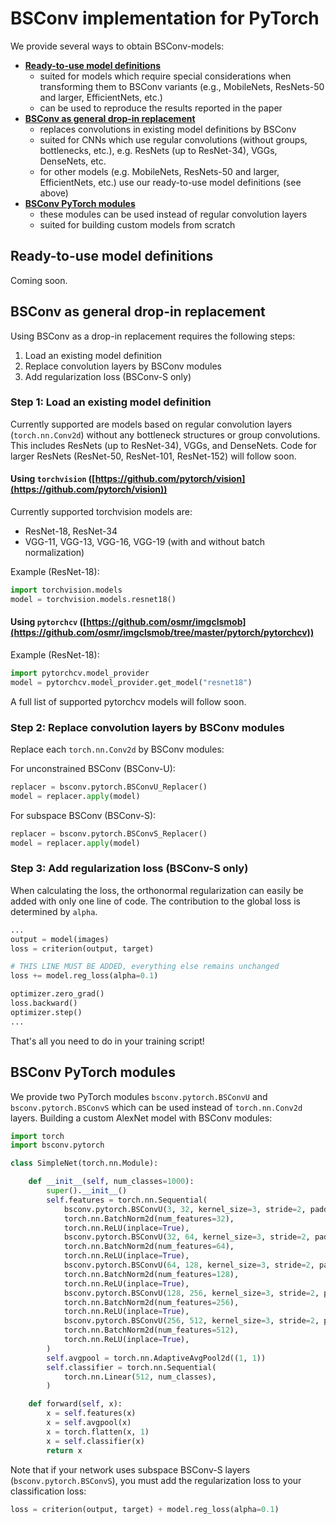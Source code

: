 BSConv implementation for PyTorch
=================================

We provide several ways to obtain BSConv-models:

* [**Ready-to-use model definitions**](#ready-to-use-model-definitions)
    * suited for models which require special considerations when transforming them to BSConv variants (e.g., MobileNets, ResNets-50 and larger, EfficientNets, etc.)
    * can be used to reproduce the results reported in the paper
* [**BSConv as general drop-in replacement**](#bsconv-as-general-drop-in-replacement)
    * replaces convolutions in existing model definitions by BSConv
    * suited for CNNs which use regular convolutions (without groups, bottlenecks, etc.), e.g. ResNets (up to ResNet-34), VGGs, DenseNets, etc.
    * for other models (e.g. MobileNets, ResNets-50 and larger, EfficientNets, etc.) use our ready-to-use model definitions (see above)
* [**BSConv PyTorch modules**](#bsconv-pytorch-modules)
    * these modules can be used instead of regular convolution layers
    * suited for building custom models from scratch


Ready-to-use model definitions
------------------------------

Coming soon.


BSConv as general drop-in replacement
-------------------------------------

Using BSConv as a drop-in replacement requires the following steps:
1. Load an existing model definition
2. Replace convolution layers by BSConv modules
3. Add regularization loss (BSConv-S only)


### Step 1: Load an existing model definition

Currently supported are models based on regular convolution layers (`torch.nn.Conv2d`) without any bottleneck structures or group convolutions.
This includes ResNets (up to ResNet-34), VGGs, and DenseNets.
Code for larger ResNets (ResNet-50, ResNet-101, ResNet-152) will follow soon.

#### Using `torchvision` ([https://github.com/pytorch/vision](https://github.com/pytorch/vision))

Currently supported torchvision models are:
* ResNet-18, ResNet-34
* VGG-11, VGG-13, VGG-16, VGG-19 (with and without batch normalization)

Example (ResNet-18):

```python
import torchvision.models
model = torchvision.models.resnet18()
```

#### Using `pytorchcv` ([https://github.com/osmr/imgclsmob](https://github.com/osmr/imgclsmob/tree/master/pytorch/pytorchcv))


Example (ResNet-18):

```python
import pytorchcv.model_provider
model = pytorchcv.model_provider.get_model("resnet18")
```

A full list of supported pytorchcv models will follow soon.

### Step 2: Replace convolution layers by BSConv modules

Replace each `torch.nn.Conv2d` by BSConv modules:

For unconstrained BSConv (BSConv-U):

```python
replacer = bsconv.pytorch.BSConvU_Replacer()
model = replacer.apply(model)
```

For subspace BSConv (BSConv-S):

```python
replacer = bsconv.pytorch.BSConvS_Replacer()
model = replacer.apply(model)
```

### Step 3: Add regularization loss (BSConv-S only)

When calculating the loss, the orthonormal regularization can easily be added with only one line of code.
The contribution to the global loss is determined by `alpha`.

```python
...
output = model(images)
loss = criterion(output, target)

# THIS LINE MUST BE ADDED, everything else remains unchanged
loss += model.reg_loss(alpha=0.1)

optimizer.zero_grad()
loss.backward()
optimizer.step()
...
```

That's all you need to do in your training script!


BSConv PyTorch modules
----------------------

We provide two PyTorch modules `bsconv.pytorch.BSConvU` and `bsconv.pytorch.BSConvS` which can be used instead of `torch.nn.Conv2d` layers.
Building a custom AlexNet model with BSConv modules:

```python
import torch
import bsconv.pytorch

class SimpleNet(torch.nn.Module):

    def __init__(self, num_classes=1000):
        super().__init__()
        self.features = torch.nn.Sequential(
            bsconv.pytorch.BSConvU(3, 32, kernel_size=3, stride=2, padding=1),
            torch.nn.BatchNorm2d(num_features=32),
            torch.nn.ReLU(inplace=True),
            bsconv.pytorch.BSConvU(32, 64, kernel_size=3, stride=2, padding=1),
            torch.nn.BatchNorm2d(num_features=64),
            torch.nn.ReLU(inplace=True),
            bsconv.pytorch.BSConvU(64, 128, kernel_size=3, stride=2, padding=1),
            torch.nn.BatchNorm2d(num_features=128),
            torch.nn.ReLU(inplace=True),
            bsconv.pytorch.BSConvU(128, 256, kernel_size=3, stride=2, padding=1),
            torch.nn.BatchNorm2d(num_features=256),
            torch.nn.ReLU(inplace=True),
            bsconv.pytorch.BSConvU(256, 512, kernel_size=3, stride=2, padding=1),
            torch.nn.BatchNorm2d(num_features=512),
            torch.nn.ReLU(inplace=True),
        )
        self.avgpool = torch.nn.AdaptiveAvgPool2d((1, 1))
        self.classifier = torch.nn.Sequential(
            torch.nn.Linear(512, num_classes),
        )

    def forward(self, x):
        x = self.features(x)
        x = self.avgpool(x)
        x = torch.flatten(x, 1)
        x = self.classifier(x)
        return x
```

Note that if your network uses subspace BSConv-S layers (`bsconv.pytorch.BSConvS`), you must add the regularization loss to your classification loss:

```python
loss = criterion(output, target) + model.reg_loss(alpha=0.1)
```
